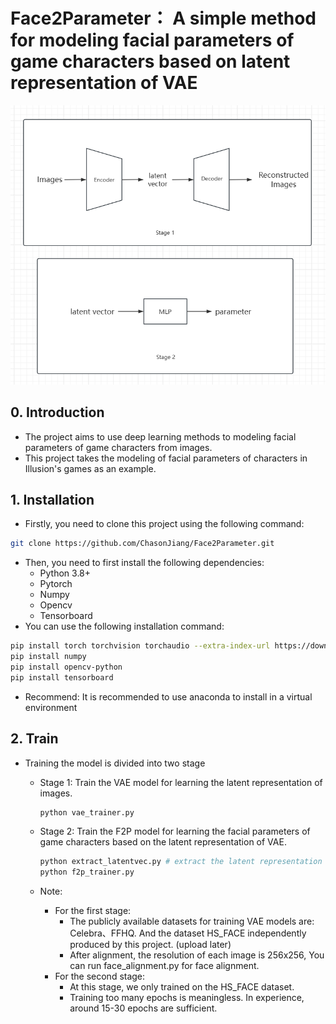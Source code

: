 # Face2Parameter： A simple method for modeling facial parameters of game characters based on latent representation of VAE
![architecture](assets/arch.jpg)

## 0. Introduction
- The project aims to use deep learning methods to modeling facial parameters of game characters from images.
- This project takes the modeling of facial parameters of characters in Illusion's games as an example.

## 1. Installation
- Firstly, you need to clone this project using the following command:
```bash
git clone https://github.com/ChasonJiang/Face2Parameter.git
```
- Then, you need to first install the following dependencies:
	- Python 3.8+ 
	- Pytorch
	- Numpy 
	- Opencv
	- Tensorboard
- You can use the following installation command:
```bash
pip install torch torchvision torchaudio --extra-index-url https://download.pytorch.org/whl/cu118
pip install numpy
pip install opencv-python
pip install tensorboard
```
- Recommend: It is recommended to use anaconda to install in a virtual environment

## 2. Train
- Training the model is divided into two stage
    - Stage 1: Train the VAE model for learning the latent representation of images. 
  
        ```python
        python vae_trainer.py
        ```
    - Stage 2: Train the F2P model for learning the facial parameters of game characters based on the latent representation of VAE.
  
        ```python
        python extract_latentvec.py # extract the latent representation of images
        python f2p_trainer.py
        ```
    - Note:
        - For the first stage:
          - The publicly available datasets for training VAE models are: Celebra、FFHQ. And the dataset HS_FACE independently produced by this project. (upload later)
          - After alignment, the resolution of each image is 256x256, You can run face_alignment.py for face alignment.
        - For the second stage:
          - At this stage, we only trained on the HS_FACE dataset.
          - Training too many epochs is meaningless. In experience, around 15-30 epochs are sufficient.


